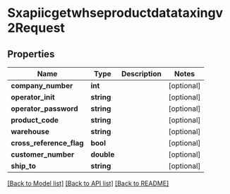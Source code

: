# Sxapiicgetwhseproductdatataxingv2Request

## Properties
Name | Type | Description | Notes
------------ | ------------- | ------------- | -------------
**company_number** | **int** |  | [optional] 
**operator_init** | **string** |  | [optional] 
**operator_password** | **string** |  | [optional] 
**product_code** | **string** |  | [optional] 
**warehouse** | **string** |  | [optional] 
**cross_reference_flag** | **bool** |  | [optional] 
**customer_number** | **double** |  | [optional] 
**ship_to** | **string** |  | [optional] 

[[Back to Model list]](../README.md#documentation-for-models) [[Back to API list]](../README.md#documentation-for-api-endpoints) [[Back to README]](../README.md)


